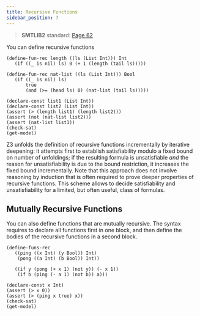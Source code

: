 ```yaml
---
title: Recursive Functions
sidebar_position: 7
---
```



>  **SMTLIB2** standard: [Page 62](https://smt-lib.org/papers/smt-lib-reference-v2.6-r2021-05-12.pdf)


You can define recursive functions

```z3
(define-fun-rec length ((ls (List Int))) Int
   (if ((_ is nil) ls) 0 (+ 1 (length (tail ls)))))

(define-fun-rec nat-list ((ls (List Int))) Bool 
   (if ((_ is nil) ls)
       true
       (and (>= (head ls) 0) (nat-list (tail ls)))))

(declare-const list1 (List Int))
(declare-const list2 (List Int))
(assert (> (length list1) (length list2)))
(assert (not (nat-list list2)))
(assert (nat-list list1))
(check-sat)
(get-model)
```

Z3 unfolds the definition of recursive functions incrementally by iterative deepening:
it attempts first to establish satisfiability modulo a fixed bound on number of unfoldings; 
if the resulting formula is unsatisfiable _and_ the reason for unsatisfiability is due to the 
bound restriction, it increases the fixed bound incrementally. Note that this approach does not 
involve reasoning by induction that is often required to prove deeper properties of recursive functions.
This scheme allows to decide satisfiability and unsatisfiability for a limited, but often useful,
class of formulas.

## Mutually Recursive Functions

You can also define functions that are mutually recursive.
The syntax requires to declare all functions first in one block, and then
define the bodies of the recursive functions in a second block.

```z3
(define-funs-rec 
   ((ping ((x Int) (y Bool)) Int)
    (pong ((a Int) (b Bool)) Int))

   ((if y (pong (+ x 1) (not y)) (- x 1))
    (if b (ping (- a 1) (not b)) a)))

(declare-const x Int)
(assert (> x 0))
(assert (> (ping x true) x))
(check-sat)
(get-model)
```

